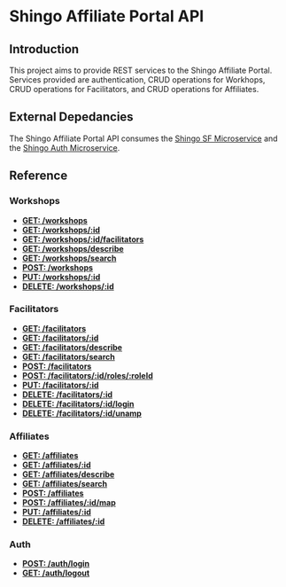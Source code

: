 <br><br>
# Shingo Affiliate Portal API
## Introduction
This project aims to provide REST services to the Shingo Affiliate Portal. Services provided are authentication, CRUD operations for Workhops, CRUD operations for Facilitators, and CRUD operations for Affiliates.

## External Depedancies
The Shingo Affiliate Portal API consumes the [Shingo SF Microservice](https://github.com/shingoinstitute/shingo-sf-api) and the [Shingo Auth Microservice](https://github.com/shingoinstitute/shingo-auth-api).

## Reference
### Workshops
* **[GET:    /workshops](./WorkshopsController.html#readAll__anchor)**
* **[GET:    /workshops/:id](./WorkshopsController.html#read__anchor)**
* **[GET:    /workshops/:id/facilitators](./WorkshopsController.html#facilitators__anchor)**
* **[GET:    /workshops/describe](./WorkshopsController.html#describe__anchor)**
* **[GET:    /workshops/search](./WorkshopsController.html#search__anchor)**
* **[POST:   /workshops](./WorkshopsController.html#create__anchor)**
* **[PUT:    /workshops/:id](./WorkshopsController.html#update__anchor)**
* **[DELETE: /workshops/:id](./WorkshopsController.html#delete__anchor)**

### Facilitators
* **[GET:    /facilitators](./FacilitatorsController.html#readAll__anchor)**
* **[GET:    /facilitators/:id](./FacilitatorsController.html#read__anchor)**
* **[GET:    /facilitators/describe](./FacilitatorsController.html#describe__anchor)**
* **[GET:    /facilitators/search](./FacilitatorsController.html#search__anchor)**
* **[POST:   /facilitators](./FacilitatorsController.html#create__anchor)**
* **[POST:   /facilitators/:id/roles/:roleId](./FacilitatorsController.html#changeRole__anchor)**
* **[PUT:    /facilitators/:id](./FacilitatorsController.html#update__anchor)**
* **[DELETE: /facilitators/:id](./FacilitatorsController.html#delete__anchor)**
* **[DELETE: /facilitators/:id/login](./FacilitatorsController.html#deleteLogin__anchor)**
* **[DELETE: /facilitators/:id/unamp](./FacilitatorsController.html#unmap__anchor)**

### Affiliates
* **[GET:    /affiliates](./AffiliatesController.html#readAll__anchor)**
* **[GET:    /affiliates/:id](./AffiliatesController.html#read__anchor)**
* **[GET:    /affiliates/describe](./AffiliatesController.html#describe__anchor)**
* **[GET:    /affiliates/search](./AffiliatesController.html#search__anchor)**
* **[POST:   /affiliates](./AffiliatesController.html#create__anchor)**
* **[POST:   /affiliates/:id/map](./AffiliatesController.html#map__anchor)**
* **[PUT:    /affiliates/:id](./AffiliatesController.html#update__anchor)**
* **[DELETE: /affiliates/:id](./AffiliatesController.html#delete__anchor)**

### Auth
* **[POST:   /auth/login](./AuthController.html#login__anchor)**
* **[GET:    /auth/logout](./AuthController.html#logout__anchor)**